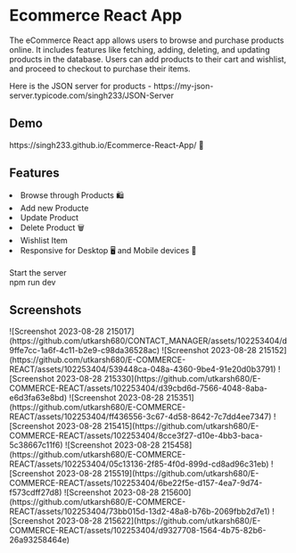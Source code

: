 <h1>Ecommerce React App</h1>

The eCommerce React app allows users to browse and purchase products online. It includes features like fetching, adding, deleting, and updating products in the database. Users can add products to their cart and wishlist, and proceed to checkout to purchase their items.

<p>Here is the JSON server for products - https://my-json-server.typicode.com/singh233/JSON-Server</p>
<h2>Demo</h2>
https://singh233.github.io/Ecommerce-React-App/ 🚀

<h2>Features</h2>

<li>Browse through Products 🛍️</li> 
<li>Add new Producte</li>
<li>Update Product</li>
<li>Delete Product 🗑️</li>
<li>Wishlist Item</li>
<li>Responsive for Desktop 🖥️ and Mobile devices 📱</li><br/>
Start the server
<div>npm run dev</div>

<h2>Screenshots</h2>
![Screenshot 2023-08-28 215017](https://github.com/utkarsh680/CONTACT_MANAGER/assets/102253404/d9ffe7cc-1a6f-4c11-b2e9-c98da36528ac)
![Screenshot 2023-08-28 215152](https://github.com/utkarsh680/E-COMMERCE-REACT/assets/102253404/539448ca-048a-4360-9be4-91e20d0b3791)
![Screenshot 2023-08-28 215330](https://github.com/utkarsh680/E-COMMERCE-REACT/assets/102253404/d39cbd6d-7566-4048-8aba-e6d3fa63e8bd)
![Screenshot 2023-08-28 215351](https://github.com/utkarsh680/E-COMMERCE-REACT/assets/102253404/ff436556-3c67-4d58-8642-7c7dd4ee7347)
![Screenshot 2023-08-28 215415](https://github.com/utkarsh680/E-COMMERCE-REACT/assets/102253404/8cce3f27-d10e-4bb3-baca-5c38667c11f6)
![Screenshot 2023-08-28 215458](https://github.com/utkarsh680/E-COMMERCE-REACT/assets/102253404/05c13136-2f85-4f0d-899d-cd8ad96c31eb)
![Screenshot 2023-08-28 215519](https://github.com/utkarsh680/E-COMMERCE-REACT/assets/102253404/6be22f5e-d157-4ea7-9d74-f573cdff27d8)
![Screenshot 2023-08-28 215600](https://github.com/utkarsh680/E-COMMERCE-REACT/assets/102253404/73bb015d-13d2-48a8-b76b-2069fbb2d7e1)
![Screenshot 2023-08-28 215622](https://github.com/utkarsh680/E-COMMERCE-REACT/assets/102253404/d9327708-1564-4b75-82b6-26a93258464e)

